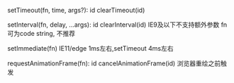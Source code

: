 setTimeout(fn, time, args?): id
clearTimeout(id)

setInterval(fn, delay, ...args): id
clearInterval(id)
IE9及以下不支持额外参数
fn 可为code string, 不推荐

setImmediate(fn)
IE11/edge 1ms左右,setTimeout 4ms左右

requestAnimationFrame(fn): id
cancelAnimationFrame(id)
浏览器重绘之前触发
